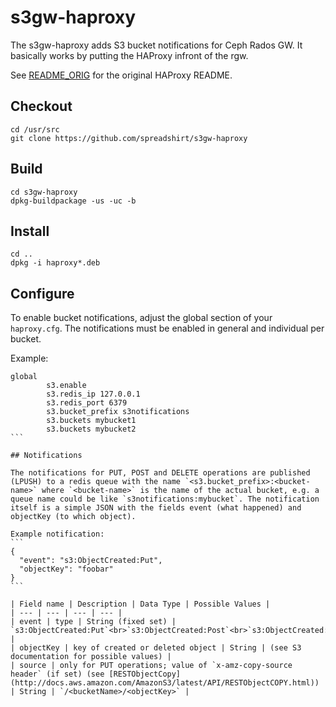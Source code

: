 # s3gw-haproxy

The s3gw-haproxy adds S3 bucket notifications for Ceph Rados GW. It basically works by
putting the HAProxy infront of the rgw.

See [README_ORIG](README_ORIG) for the original HAProxy README.

## Checkout
```
cd /usr/src
git clone https://github.com/spreadshirt/s3gw-haproxy
```

## Build
```
cd s3gw-haproxy
dpkg-buildpackage -us -uc -b
```

## Install
```
cd ..
dpkg -i haproxy*.deb
```

## Configure

To enable bucket notifications, adjust the global section of your ```haproxy.cfg```. The notifications must be enabled in general and individual per bucket.

Example:
````
global
        s3.enable
        s3.redis_ip 127.0.0.1
        s3.redis_port 6379
        s3.bucket_prefix s3notifications
        s3.buckets mybucket1
        s3.buckets mybucket2
```

## Notifications

The notifications for PUT, POST and DELETE operations are published (LPUSH) to a redis queue with the name `<s3.bucket_prefix>:<bucket-name>` where `<bucket-name>` is the name of the actual bucket, e.g. a queue name could be like `s3notifications:mybucket`. The notification itself is a simple JSON with the fields event (what happened) and objectKey (to which object).

Example notification:
```
{
  "event": "s3:ObjectCreated:Put",
  "objectKey": "foobar"
}
```

| Field name | Description | Data Type | Possible Values |
| --- | --- | --- | --- |
| event | type | String (fixed set) | `s3:ObjectCreated:Put`<br>`s3:ObjectCreated:Post`<br>`s3:ObjectCreated:Copy`<br>`s3:ObjectRemoved:Delete` |
| objectKey | key of created or deleted object | String | (see S3 documentation for possible values) |
| source | only for PUT operations; value of `x-amz-copy-source header` (if set) (see [RESTObjectCopy](http://docs.aws.amazon.com/AmazonS3/latest/API/RESTObjectCOPY.html)) | String | `/<bucketName>/<objectKey>` |
